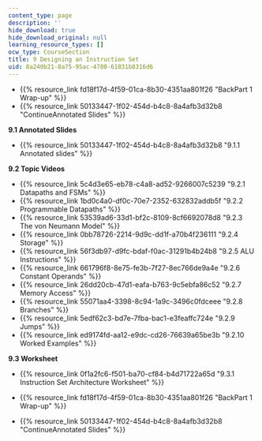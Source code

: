 ```yaml
---
content_type: page
description: ''
hide_download: true
hide_download_original: null
learning_resource_types: []
ocw_type: CourseSection
title: 9 Designing an Instruction Set
uid: 8a240b21-8a75-95ac-4780-61831b8316d6
---
```


*   {{% resource_link fd18f17d-4f59-01ca-8b30-4351aa801f26 "BackPart 1 Wrap-up" %}}
*   {{% resource_link 50133447-1f02-454d-b4c8-8a4afb3d32b8 "ContinueAnnotated Slides" %}}

**9.1 Annotated Slides**

*   {{% resource_link 50133447-1f02-454d-b4c8-8a4afb3d32b8 "9.1.1 Annotated slides" %}}

**9.2 Topic Videos**

*   {{% resource_link 5c4d3e65-eb78-c4a8-ad52-9266007c5239 "9.2.1 Datapaths and FSMs" %}}
*   {{% resource_link 1bd0c4a0-df0c-70e7-2352-632832addb5f "9.2.2 Programmable Datapaths" %}}
*   {{% resource_link 53539ad6-33d1-bf2c-8109-8cf6692078d8 "9.2.3 The von Neumann Model" %}}
*   {{% resource_link 0bb78726-2214-9d9c-dd1f-a70b4f236111 "9.2.4 Storage" %}}
*   {{% resource_link 56f3db97-d9fc-bdaf-f0ac-31291b4b24b8 "9.2.5 ALU Instructions" %}}
*   {{% resource_link 661796f8-8e75-fe3b-7f27-8ec766de9a4e "9.2.6 Constant Operands" %}}
*   {{% resource_link 26dd20cb-47d1-eafa-b763-9c5ebfa86c52 "9.2.7 Memory Access" %}}
*   {{% resource_link 55071aa4-3398-8c94-1a9c-3496c0fdceee "9.2.8 Branches" %}}
*   {{% resource_link 5edf62c3-bd7e-7fba-bac1-e3feaffc724e "9.2.9 Jumps" %}}
*   {{% resource_link ed9174fd-aa12-e9dc-cd26-76639a65be3b "9.2.10 Worked Examples" %}}

**9.3 Worksheet**

*   {{% resource_link 0f1a2fc6-f501-ba70-cf84-b4d71722a65d "9.3.1 Instruction Set Architecture Worksheet" %}}

*   {{% resource_link fd18f17d-4f59-01ca-8b30-4351aa801f26 "BackPart 1 Wrap-up" %}}
*   {{% resource_link 50133447-1f02-454d-b4c8-8a4afb3d32b8 "ContinueAnnotated Slides" %}}